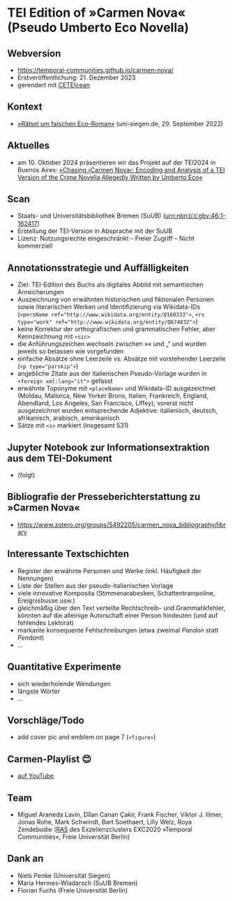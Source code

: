 # TEI Edition of »Carmen Nova« (Pseudo Umberto Eco Novella)

## Webversion
- https://temporal-communities.github.io/carmen-nova/
- Erstveröffentlichung: 21. Dezember 2023
- gerendert mit [CETEIcean](https://github.com/TEIC/CETEIcean)

## Kontext
- [»Rätsel um falschen Eco-Roman«](https://www.uni-siegen.de/start/news/forschungsnews/1019454.html) (uni-siegen.de, 29. September 2023)

## Aktuelles
- am 10. Oktober 2024 präsentieren wir das Projekt auf der TEI2024 in Buenos Aires: [»Chasing ›Carmen Nova‹: Encoding and Analysis of a TEI Version of the Crime Novella Allegedly Written by Umberto Eco«](https://www.conftool.pro/tei2024/sessions.php)

## Scan
- Staats- und Universitätsbibliothek Bremen (SuUB) ([urn:nbn:de:gbv:46:1-162417](https://nbn-resolving.org/urn:nbn:de:gbv:46:1-162417))
- Erstellung der TEI-Version in Absprache mit der SuUB
- Lizenz: Nutzungsrechte eingeschränkt – Freier Zugriff – Nicht kommerziell

## Annotationsstrategie und Auffälligkeiten
- Ziel: TEI-Edition des Buchs als digitales Abbild mit semantischen Anreicherungen
- Auszeichnung von erwähnten historischen und fiktionalen Personen sowie literarischen Werken und Identifizierung via Wikidata-IDs (```<persName ref="http://www.wikidata.org/entity/Q160333">```, ```<rs type="work" ref="http://www.wikidata.org/entity/Q674832">```)
- keine Korrektur der orthografischen und grammatischen Fehler, aber Kennzeichnung mit `<sic>`
- die Anführungszeichen wechseln zwischen »« und „“ und wurden jeweils so belassen wie vorgefunden
- einfache Absätze ohne Leerzeile vs. Absätze mit vorstehender Leerzeile (`<p type="parskip">`)
- angebliche Zitate aus der italienischen Pseudo-Vorlage wurden in `<foreign xml:lang="it">` gefasst
- erwähnte Toponyme mit `<placeName>` und Wikidata-ID ausgezeichnet (Moldau, Mallorca, New Yorker Bronx, Italien, Frankreich, England, Abendland, Los Angeles, San Francisco, Liffey); vorerst nicht ausgezeichnet wurden entsprechende Adjektive: italienisch, deutsch, afrikanisch, arabisch, amerikanisch
- Sätze mit `<s>` markiert (insgesamt 531)

## Jupyter Notebook zur Informationsextraktion aus dem TEI-Dokument
- (folgt)

## Bibliografie der Presseberichterstattung zu »Carmen Nova«
- https://www.zotero.org/groups/5492205/carmen_nova_bibliography/library

## Interessante Textschichten
- Register der erwähnte Personen und Werke (inkl. Häufigkeit der Nennungen)
- Liste der Stellen aus der pseudo-italienischen Vorlage
- viele innovative Komposita (Stimmenarabesken, Schattentrampoline, Ereignisbusse usw.)
- gleichmäßig über den Text verteilte Rechtschreib- und Grammatikfehler, könnten auf die alleinige Autorschaft einer Person hindeuten (und auf fehlendes Lektorat)
- markante konsequente Fehlschreibungen (etwa zweimal *Pandon* statt *Pendant*)
- …

## Quantitative Experimente
- sich wiederholende Wendungen
- längste Wörter
- …

## Vorschläge/Todo
- add cover pic and emblem on page 7 (`<figure>`)

## Carmen-Playlist 😊
- [auf YouTube](https://www.youtube.com/playlist?list=PLwwYoQq959IuCeUaNichLxaGfN1d03Kwz)

## Team
- Miguel Araneda Lavín, Dîlan Canan Çakir, Frank Fischer, Viktor J. Illmer, Jonas Rohe, Mark Schwindt, Bart Soethaert, Lilly Welz, Roya Zendebudie ([RA5](https://www.temporal-communities.de/research/digital-communities/) des Exzellenzclusters EXC2020 »Temporal Communities«, Freie Universität Berlin)

## Dank an
- Niels Penke (Universität Siegen)
- Maria Hermes-Wladarsch (SuUB Bremen)
- Florian Fuchs (Freie Universität Berlin)
